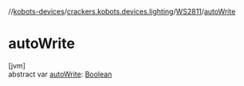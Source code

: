 //[kobots-devices](../../../index.md)/[crackers.kobots.devices.lighting](../index.md)/[WS2811](index.md)/[autoWrite](auto-write.md)

# autoWrite

[jvm]\
abstract var [autoWrite](auto-write.md): [Boolean](https://kotlinlang.org/api/latest/jvm/stdlib/kotlin/-boolean/index.html)
